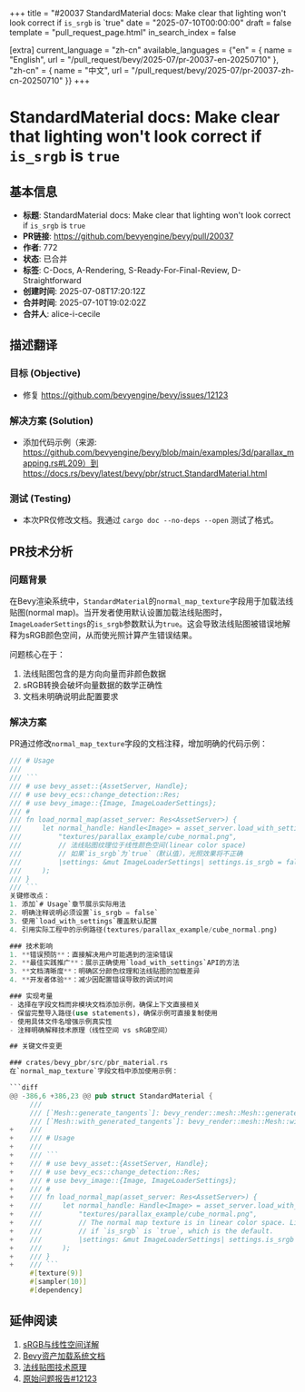 +++
title = "#20037 StandardMaterial docs: Make clear that lighting won't look correct if `is_srgb` is `true"
date = "2025-07-10T00:00:00"
draft = false
template = "pull_request_page.html"
in_search_index = false

[extra]
current_language = "zh-cn"
available_languages = {"en" = { name = "English", url = "/pull_request/bevy/2025-07/pr-20037-en-20250710" }, "zh-cn" = { name = "中文", url = "/pull_request/bevy/2025-07/pr-20037-zh-cn-20250710" }}
+++

# StandardMaterial docs: Make clear that lighting won't look correct if `is_srgb` is `true`

## 基本信息
- **标题**: StandardMaterial docs: Make clear that lighting won't look correct if `is_srgb` is `true`
- **PR链接**: https://github.com/bevyengine/bevy/pull/20037
- **作者**: 772
- **状态**: 已合并
- **标签**: C-Docs, A-Rendering, S-Ready-For-Final-Review, D-Straightforward
- **创建时间**: 2025-07-08T17:20:12Z
- **合并时间**: 2025-07-10T19:02:02Z
- **合并人**: alice-i-cecile

## 描述翻译
### 目标 (Objective)
- 修复 https://github.com/bevyengine/bevy/issues/12123

### 解决方案 (Solution)
- 添加代码示例（来源: https://github.com/bevyengine/bevy/blob/main/examples/3d/parallax_mapping.rs#L209）到 https://docs.rs/bevy/latest/bevy/pbr/struct.StandardMaterial.html

### 测试 (Testing)
- 本次PR仅修改文档。我通过 ```cargo doc --no-deps --open``` 测试了格式。

## PR技术分析

### 问题背景
在Bevy渲染系统中，`StandardMaterial`的`normal_map_texture`字段用于加载法线贴图(normal map)。当开发者使用默认设置加载法线贴图时，`ImageLoaderSettings`的`is_srgb`参数默认为`true`。这会导致法线贴图被错误地解释为sRGB颜色空间，从而使光照计算产生错误结果。

问题核心在于：
1. 法线贴图包含的是方向向量而非颜色数据
2. sRGB转换会破坏向量数据的数学正确性
3. 文档未明确说明此配置要求

### 解决方案
PR通过修改`normal_map_texture`字段的文档注释，增加明确的代码示例：
```rust
/// # Usage
///
/// ```
/// # use bevy_asset::{AssetServer, Handle};
/// # use bevy_ecs::change_detection::Res;
/// # use bevy_image::{Image, ImageLoaderSettings};
/// #
/// fn load_normal_map(asset_server: Res<AssetServer>) {
///     let normal_handle: Handle<Image> = asset_server.load_with_settings(
///         "textures/parallax_example/cube_normal.png",
///         // 法线贴图纹理位于线性颜色空间(linear color space)
///         // 如果`is_srgb`为`true`（默认值），光照效果将不正确
///         |settings: &mut ImageLoaderSettings| settings.is_srgb = false,
///     );
/// }
/// ```
关键修改点：
1. 添加`# Usage`章节展示实际用法
2. 明确注释说明必须设置`is_srgb = false`
3. 使用`load_with_settings`覆盖默认配置
4. 引用实际工程中的示例路径(textures/parallax_example/cube_normal.png)

### 技术影响
1. **错误预防**：直接解决用户可能遇到的渲染错误
2. **最佳实践推广**：展示正确使用`load_with_settings`API的方法
3. **文档清晰度**：明确区分颜色纹理和法线贴图的加载差异
4. **开发者体验**：减少因配置错误导致的调试时间

### 实现考量
- 选择在字段文档而非模块文档添加示例，确保上下文直接相关
- 保留完整导入路径(use statements)，确保示例可直接复制使用
- 使用具体文件名增强示例真实性
- 注释明确解释技术原理（线性空间 vs sRGB空间）

## 关键文件变更

### crates/bevy_pbr/src/pbr_material.rs
在`normal_map_texture`字段文档中添加使用示例：

```diff
@@ -386,6 +386,23 @@ pub struct StandardMaterial {
     ///
     /// [`Mesh::generate_tangents`]: bevy_render::mesh::Mesh::generate_tangents
     /// [`Mesh::with_generated_tangents`]: bevy_render::mesh::Mesh::with_generated_tangents
+    ///
+    /// # Usage
+    ///
+    /// ```
+    /// # use bevy_asset::{AssetServer, Handle};
+    /// # use bevy_ecs::change_detection::Res;
+    /// # use bevy_image::{Image, ImageLoaderSettings};
+    /// #
+    /// fn load_normal_map(asset_server: Res<AssetServer>) {
+    ///     let normal_handle: Handle<Image> = asset_server.load_with_settings(
+    ///         "textures/parallax_example/cube_normal.png",
+    ///         // The normal map texture is in linear color space. Lighting won't look correct
+    ///         // if `is_srgb` is `true`, which is the default.
+    ///         |settings: &mut ImageLoaderSettings| settings.is_srgb = false,
+    ///     );
+    /// }
+    /// ```
     #[texture(9)]
     #[sampler(10)]
     #[dependency]
```

## 延伸阅读
1. [sRGB与线性空间详解](https://blog.demofox.org/2018/03/10/dont-convert-srgb-u8-to-linear-u8/)
2. [Bevy资产加载系统文档](https://docs.rs/bevy/latest/bevy/asset/struct.AssetServer.html#method.load_with_settings)
3. [法线贴图技术原理](https://learnopengl.com/Advanced-Lighting/Normal-Mapping)
4. [原始问题报告#12123](https://github.com/bevyengine/bevy/issues/12123)